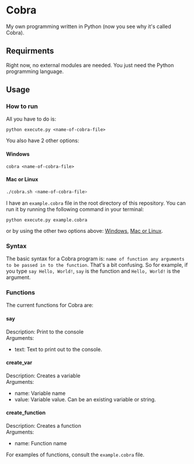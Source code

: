 # Cobra
My own programming written in Python (now you see why it's called Cobra).

## Requirments
Right now, no external modules are needed. You just need the Python programming language.

## Usage
### How to run
All you have to do is:
```shell
python execute.py <name-of-cobra-file>
```
You also have 2 other options:
#### Windows
```batch
cobra <name-of-cobra-file>
```
#### Mac or Linux
```bash
./cobra.sh <name-of-cobra-file>
```

I have an `example.cobra` file in the root directory of this repository.
You can run it by running the following command in your terminal:
```shell
python execute.py example.cobra
```
or by using the other two options above: [Windows](#windows), [Mac or Linux](#mac-or-linux).

### Syntax
The basic syntax for a Cobra program is: `name of function any arguments to be passed in to the function`. That's a bit confusing. So for example, if you type `say Hello, World!`, `say` is the function and `Hello, World!` is the argument.

### Functions
The current functions for Cobra are:
#### say
Description: Print to the console
<br>
Arguments:
- text: Text to print out to the console.

#### create_var
Description: Creates a variable
<br>
Arguments:
- name: Variable name
- value: Variable value. Can be an existing variable or string.

#### create_function
Description: Creates a function
<br>
Arguments:
- name: Function name

For examples of functions, consult the `example.cobra` file.